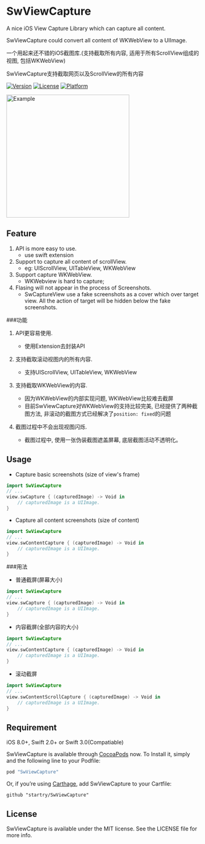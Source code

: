 # SwViewCapture

A nice iOS View Capture Library which can capture all content.

SwViewCapture could convert all content of WKWebView to a UIImage.

一个用起来还不错的iOS截图库.(支持截取所有内容, 适用于所有ScrollView组成的视图, 包括WKWebView)

SwViewCapture支持截取网页以及ScrollView的所有内容

[![Version](https://img.shields.io/cocoapods/v/SwViewCapture.svg?style=flat)](http://cocoapods.org/pods/SwViewCapture)
[![License](https://img.shields.io/cocoapods/l/SwViewCapture.svg?style=flat)](http://cocoapods.org/pods/SwViewCapture)
[![Platform](https://img.shields.io/cocoapods/p/SwViewCapture.svg?style=flat)](http://cocoapods.org/pods/SwViewCapture)

 <img src="https://raw.githubusercontent.com/startry/SwViewCapture/master/capture_demo.gif" width ="320" alt="Example" align=center />

## Feature

1. API is more easy to use.
	* use swift extension
2. Support to capture all content of scrollView. 
	* eg: UIScrollView, UITableView, WKWebView
3. Support capture WKWebView. 
	* WKWebview is hard to capture; 
4. Flasing will not appear in the process of Screenshots.
	* SwCaptureView use a fake screenshots as a cover which over target view. All the action of target will be hidden below the fake screenshots.

###功能

1. API更容易使用.
	* 使用Extension去封装API

2. 支持截取滚动视图内的所有内容.
	* 支持UIScrollView, UITableView, WKWebView

3. 支持截取WKWebView的内容.
	* 因为WKWebView的内部实现问题, WKWebView比较难去截屏
	* 目前SwViewCapture对WKWebView的支持比较完美, 已经提供了两种截图方法, 非滚动的截图方式已经解决了`position: fixed`的问题
4. 截图过程中不会出现视图闪烁.
	* 截图过程中, 使用一张伪装截图遮盖屏幕, 底层截图活动不透明化。
	

## Usage

* Capture basic screenshots (size of view's frame)

``` Swift
import SwViewCapture
// ...
view.swCapture { (capturedImage) -> Void in
	// capturedImage is a UIImage.           
}
```

* Capture all content screenshots (size of content)

``` Swift
import SwViewCapture
// ...
view.swContentCapture { (capturedImage) -> Void in
	// capturedImage is a UIImage.           
}
```

###用法

* 普通截屏(屏幕大小)

``` Swift
import SwViewCapture
// ...
view.swCapture { (capturedImage) -> Void in
	// capturedImage is a UIImage.           
}
```

* 内容截屏(全部内容的大小)

``` Swift
import SwViewCapture
// ...
view.swContentCapture { (capturedImage) -> Void in
	// capturedImage is a UIImage.           
}
```

* 滚动截屏

``` Swift
import SwViewCapture
// ...
view.swContentScrollCapture { (capturedImage) -> Void in
	// capturedImage is a UIImage.           
}
```

## Requirement

iOS 8.0+, Swift 2.0+ or Swift 3.0(Compatiable)

SwViewCapture is available through [CocoaPods](http://cocoapods.org) now. To Install it, simply and the following line to your Podfile:

``` ruby
pod "SwViewCapture"
```

Or, if you’re using [Carthage](https://github.com/Carthage/Carthage), add SwViewCapture to your Cartfile:

``` 
github "startry/SwViewCapture"
```

## License

SwViewCapture is available under the MIT license. See the LICENSE file for more info.
